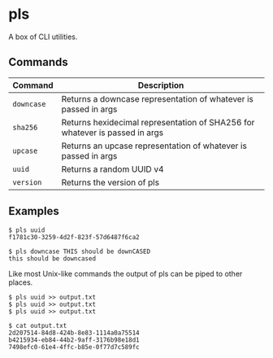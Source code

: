 # pls

A box of CLI utilities.

## Commands

| Command | Description |
|------|-------------|
| `downcase` | Returns a downcase representation of whatever is passed in args |
| `sha256` | Returns hexidecimal representation of SHA256 for whatever is passed in args |
| `upcase` | Returns an upcase representation of whatever  is passed in args|
| `uuid` | Returns a random UUID v4 |
| `version` | Returns the version of pls |

## Examples

```console
$ pls uuid
f1781c30-3259-4d2f-823f-57d6487f6ca2
```

```console
$ pls downcase THIS should be downCASED
this should be downcased
```

Like most Unix-like commands the output of pls can be piped to other places.

```console
$ pls uuid >> output.txt
$ pls uuid >> output.txt
$ pls uuid >> output.txt
```

```console
$ cat output.txt
2d207514-84d8-424b-8e83-1114a0a75514
b4215934-eb84-44b2-9aff-3176b98e18d1
7498efc0-61e4-4ffc-b85e-0f77d7c589fc
```

